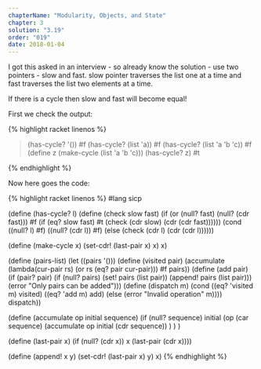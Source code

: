 ```yaml
---
chapterName: "Modularity, Objects, and State"
chapter: 3
solution: "3.19"
order: "019"
date: 2018-01-04 
---
```


I got this asked in an interview - so already know the solution - use two pointers - slow and fast. slow pointer traverses the list one at a time and fast traverses the list two elements at a time.

If there is a cycle then slow and fast will become equal!

First we check the output:

{% highlight racket linenos %}
> (has-cycle? '())
#f
> (has-cycle? (list 'a))
#f
> (has-cycle? (list 'a 'b 'c))
#f
> (define z (make-cycle (list 'a 'b 'c)))
> (has-cycle? z)
#t
> 
{% endhighlight %}


Now here goes the code:

{% highlight racket linenos %}
#lang sicp

(define (has-cycle? l)
  (define (check slow fast)
    (if (or (null? fast) (null? (cdr fast)))
        #f
        (if (eq? slow fast)
            #t
            (check (cdr slow) (cdr (cdr fast))))))
  (cond ((null? l) #f)
        ((null? (cdr l)) #f)
        (else (check (cdr l) (cdr (cdr l))))))
        
(define (make-cycle x)
  (set-cdr! (last-pair x) x)
  x)

(define (pairs-list)
  (let ((pairs '()))
    (define (visited pair)
      (accumulate (lambda(cur-pair rs) (or rs (eq? pair cur-pair))) #f pairs))
    (define (add pair)
      (if (pair? pair)
          (if (null? pairs)
              (set! pairs (list pair))
              (append! pairs (list pair)))
          (error "Only pairs can be added")))
    (define (dispatch m)
      (cond
        ((eq? 'visited m) visited)
        ((eq? 'add m) add)
        (else (error "Invalid operation" m))))
    dispatch))
      
(define (accumulate op initial sequence)
  (if (null? sequence)
      initial
      (op (car sequence)
          (accumulate op initial (cdr sequence))
      )
  )
)

(define (last-pair x)
  (if (null? (cdr x))
      x
      (last-pair (cdr x))))

(define (append! x y)
  (set-cdr! (last-pair x) y)
  x)
{% endhighlight %}

